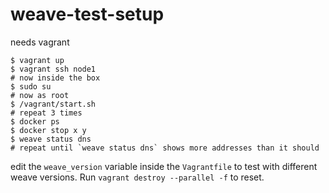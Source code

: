 # weave-test-setup

needs vagrant
```
$ vagrant up
$ vagrant ssh node1
# now inside the box
$ sudo su
# now as root
$ /vagrant/start.sh
# repeat 3 times
$ docker ps
$ docker stop x y
$ weave status dns
# repeat until `weave status dns` shows more addresses than it should
```
edit the `weave_version` variable inside the `Vagrantfile` to test with different weave versions. Run `vagrant destroy --parallel -f` to reset.
